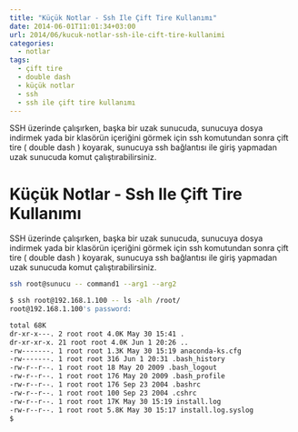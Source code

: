 ```yaml
---
title: "Küçük Notlar - Ssh Ile Çift Tire Kullanımı"
date: 2014-06-01T11:01:34+03:00
url: 2014/06/kucuk-notlar-ssh-ile-cift-tire-kullanimi
categories:
  - notlar
tags:
  - çift tire
  - double dash
  - küçük notlar
  - ssh
  - ssh ile çift tire kullanımı
---
```


SSH üzerinde çalışırken, başka bir uzak sunucuda,  sunucuya dosya indirmek yada bir klasörün içeriğini görmek için ssh komutundan sonra çift tire ( double dash ) koyarak, sunucuya ssh bağlantısı ile giriş yapmadan uzak sunucuda  komut çalıştırabilirsiniz.

# Küçük Notlar - Ssh Ile Çift Tire Kullanımı

SSH üzerinde çalışırken, başka bir uzak sunucuda,  sunucuya dosya indirmek yada bir klasörün içeriğini görmek için ssh komutundan sonra çift tire ( double dash ) koyarak, sunucuya ssh bağlantısı ile giriş yapmadan uzak sunucuda  komut çalıştırabilirsiniz.

```sh
ssh root@sunucu -- command1 --arg1 --arg2
```

```sh
$ ssh root@192.168.1.100 -- ls -alh /root/
root@192.168.1.100's password:
```

```sh
total 68K
dr-xr-x---. 2 root root 4.0K May 30 15:41 .
dr-xr-xr-x. 21 root root 4.0K Jun 1 20:26 ..
-rw-------. 1 root root 1.3K May 30 15:19 anaconda-ks.cfg
-rw-------. 1 root root 316 Jun 1 20:31 .bash_history
-rw-r--r--. 1 root root 18 May 20 2009 .bash_logout
-rw-r--r--. 1 root root 176 May 20 2009 .bash_profile
-rw-r--r--. 1 root root 176 Sep 23 2004 .bashrc
-rw-r--r--. 1 root root 100 Sep 23 2004 .cshrc
-rw-r--r--. 1 root root 17K May 30 15:19 install.log
-rw-r--r--. 1 root root 5.8K May 30 15:17 install.log.syslog
$
```